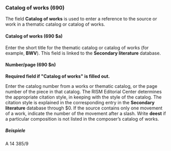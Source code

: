 ### Catalog of works (690)

The field **Catalog of works** is used to enter a reference to the source or work in a thematic catalog or catalog of works.

#### Catalog of works (690 $a)

Enter the short title for the thematic catalog or catalog of works (for example, **BWV**). This field is linked to the **Secondary literature** database.

#### Number/page (690 $n)

**Required field if "Catalog of works" is filled out.**

Enter the catalog number from a works or thematic catalog, or the page number of the piece in that catalog. The RISM Editorial Center determines the appropriate citation style, in keeping with the style of the catalog. The citation style is explained in the corresponding entry in the **Secondary literature** database through $0. If the source contains only one movement of a work, indicate the number of the movement after a slash. Write **deest** if a particular composition is not listed in the composer’s catalog of works.

##### Beispiele

A 14 385/9
